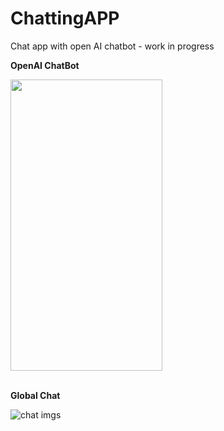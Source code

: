 # ChattingAPP
Chat app with open AI chatbot - work in progress

__OpenAI ChatBot__

<img src = "https://user-images.githubusercontent.com/49866616/215154637-a7b01e39-bc08-42e9-8eb6-e2e1b93040d9.png"  width="243" height="466" /> <br /> <br />

__Global Chat__

![chat imgs](https://user-images.githubusercontent.com/49866616/216429028-97bda33d-2032-4f5e-9be8-d2636fd1fec9.png)
